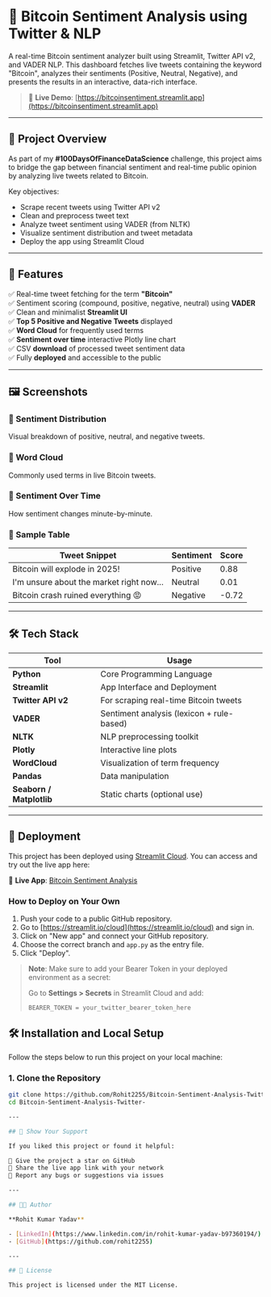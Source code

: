 # 🧠 Bitcoin Sentiment Analysis using Twitter & NLP

A real-time Bitcoin sentiment analyzer built using Streamlit, Twitter API v2, and VADER NLP. This dashboard fetches live tweets containing the keyword "Bitcoin", analyzes their sentiments (Positive, Neutral, Negative), and presents the results in an interactive, data-rich interface.

> 🔴 **Live Demo**: [https://bitcoinsentiment.streamlit.app](https://bitcoinsentiment.streamlit.app)

---

## 📌 Project Overview

As part of my **#100DaysOfFinanceDataScience** challenge, this project aims to bridge the gap between financial sentiment and real-time public opinion by analyzing live tweets related to Bitcoin.

Key objectives:
- Scrape recent tweets using Twitter API v2
- Clean and preprocess tweet text
- Analyze tweet sentiment using VADER (from NLTK)
- Visualize sentiment distribution and tweet metadata
- Deploy the app using Streamlit Cloud

---

## 🚀 Features

✅ Real-time tweet fetching for the term **"Bitcoin"**  
✅ Sentiment scoring (compound, positive, negative, neutral) using **VADER**  
✅ Clean and minimalist **Streamlit UI**  
✅ **Top 5 Positive and Negative Tweets** displayed  
✅ **Word Cloud** for frequently used terms  
✅ **Sentiment over time** interactive Plotly line chart  
✅ CSV **download** of processed tweet sentiment data  
✅ Fully **deployed** and accessible to the public

---

## 🖼️ Screenshots

### 🔹 Sentiment Distribution
Visual breakdown of positive, neutral, and negative tweets.

### 🔹 Word Cloud
Commonly used terms in live Bitcoin tweets.

### 🔹 Sentiment Over Time
How sentiment changes minute-by-minute.

### 🔹 Sample Table
| Tweet Snippet                                 | Sentiment | Score  |
|-----------------------------------------------|-----------|--------|
| Bitcoin will explode in 2025!                 | Positive  | 0.88   |
| I'm unsure about the market right now...      | Neutral   | 0.01   |
| Bitcoin crash ruined everything 😡            | Negative  | -0.72  |

---

## 🛠️ Tech Stack

| Tool          | Usage                                  |
|---------------|----------------------------------------|
| **Python**    | Core Programming Language              |
| **Streamlit** | App Interface and Deployment           |
| **Twitter API v2** | For scraping real-time Bitcoin tweets |
| **VADER**     | Sentiment analysis (lexicon + rule-based) |
| **NLTK**      | NLP preprocessing toolkit              |
| **Plotly**    | Interactive line plots                 |
| **WordCloud** | Visualization of term frequency        |
| **Pandas**    | Data manipulation                      |
| **Seaborn / Matplotlib** | Static charts (optional use)    |

---

## 🚀 Deployment

This project has been deployed using [Streamlit Cloud](https://streamlit.io/cloud). You can access and try out the live app here:

🔗 **Live App**: [Bitcoin Sentiment Analysis](https://bitcoinsentiment.streamlit.app/)

### How to Deploy on Your Own

1. Push your code to a public GitHub repository.
2. Go to [https://streamlit.io/cloud](https://streamlit.io/cloud) and sign in.
3. Click on "New app" and connect your GitHub repository.
4. Choose the correct branch and `app.py` as the entry file.
5. Click "Deploy".

> **Note**: Make sure to add your Bearer Token in your deployed environment as a secret:
>
> Go to **Settings > Secrets** in Streamlit Cloud and add:
> ```plaintext
> BEARER_TOKEN = your_twitter_bearer_token_here
> ```
## 🛠️ Installation and Local Setup

Follow the steps below to run this project on your local machine:

### 1. Clone the Repository

```bash
git clone https://github.com/Rohit2255/Bitcoin-Sentiment-Analysis-Twitter-.git
cd Bitcoin-Sentiment-Analysis-Twitter-

---

## 🤝 Show Your Support

If you liked this project or found it helpful:

🌟 Give the project a star on GitHub  
📢 Share the live app link with your network  
🐛 Report any bugs or suggestions via issues

---

## 🧑‍💻 Author

**Rohit Kumar Yadav**

- [LinkedIn](https://www.linkedin.com/in/rohit-kumar-yadav-b97360194/)
- [GitHub](https://github.com/rohit2255)

---

## 📜 License

This project is licensed under the MIT License.

